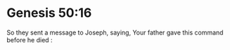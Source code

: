 # Genesis 50:16

So they sent a message to Joseph, saying, Your father gave this command before he died :
